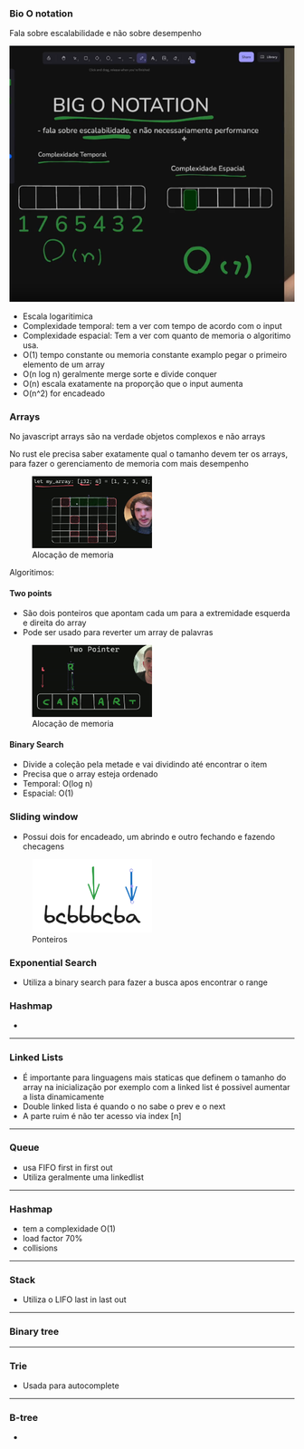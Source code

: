 ### Bio O notation

Fala sobre escalabilidade e não sobre desempenho

![bigO](images/bigO.png)

- Escala logaritimica
- Complexidade temporal: tem a ver com tempo de acordo com o input
- Complexidade espacial: Tem a ver com quanto de memoria o algoritimo usa.
- O(1) tempo constante ou memoria constante examplo pegar o primeiro elemento de um array
- O(n log n) geralmente merge sorte e divide conquer
- O(n) escala exatamente na proporção que o input aumenta
- O(n^2) for encadeado

### Arrays

No javascript arrays são na verdade objetos complexos e não arrays

No rust ele precisa saber exatamente qual o tamanho devem ter os arrays, para fazer o gerenciamento de memoria com mais desempenho

<figure>
  <img src="images/array-memory.png" width="50%"/>
  <figcaption>
    Alocação de memoria
  </figcaption>
</figure>

Algoritimos:

#### Two points
- São dois ponteiros que apontam cada um para a extremidade esquerda e direita do array
- Pode ser usado para reverter um array de palavras

<figure>
  <img src="images/two-points.png" width="50%"/>
  <figcaption>
    Alocação de memoria
  </figcaption>
</figure>

#### Binary Search
- Divide a coleção pela metade e vai dividindo até encontrar o item
- Precisa que o array esteja ordenado
- Temporal: O(log n)
- Espacial: O(1)

### Sliding window

- Possui dois for encadeado, um abrindo e outro fechando e fazendo checagens

<figure>
  <img src="images/slidewindow.png" width="50%"/>
  <figcaption>
    Ponteiros
  </figcaption>
</figure>

### Exponential Search
- Utiliza a binary search para fazer a busca apos encontrar o range

### Hashmap
- 

---

### Linked Lists

- É importante para linguagens mais staticas que definem o tamanho do array na inicialização por exemplo com a linked list é possivel aumentar a lista dinamicamente
- Double linked lista é quando o no sabe o prev e o next
- A parte ruim é não ter acesso via index [n]

---

### Queue

- usa FIFO first in first out
- Utiliza geralmente uma linkedlist

---

### Hashmap

- tem a complexidade O(1)
- load factor 70%
- collisions

---

### Stack

- Utiliza o LIFO last in last out

---

### Binary tree

---

### Trie

- Usada para autocomplete

---

### B-tree

- 